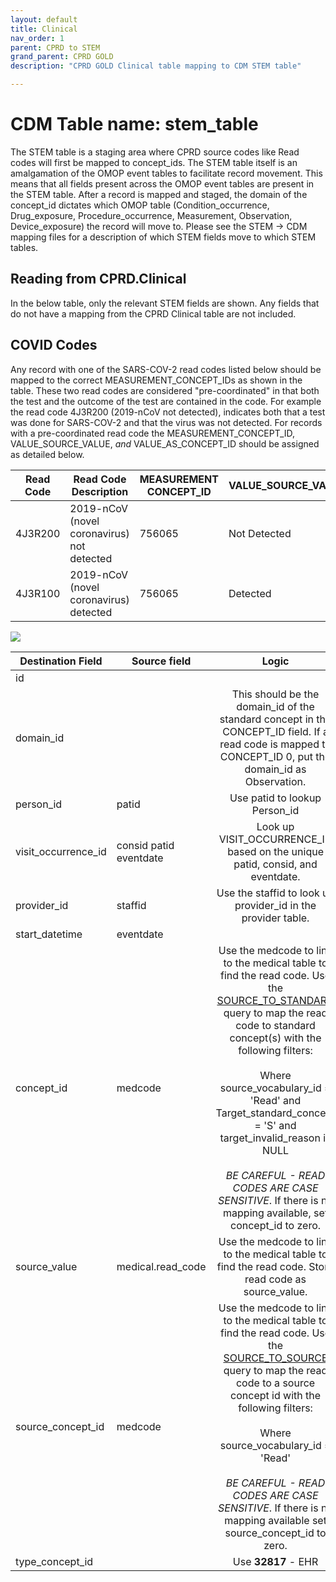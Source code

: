 ```yaml
---
layout: default
title: Clinical
nav_order: 1
parent: CPRD to STEM
grand_parent: CPRD GOLD
description: "CPRD GOLD Clinical table mapping to CDM STEM table"

---
```


# CDM Table name: stem_table

The STEM table is a staging area where CPRD source codes like Read codes will first be mapped to concept_ids. The STEM table itself is an amalgamation of the OMOP event tables to facilitate record movement. This means that all fields present across the OMOP event tables are present in the STEM table. After a record is mapped and staged, the domain of the concept_id dictates which OMOP table (Condition_occurrence, Drug_exposure, Procedure_occurrence, Measurement, Observation, Device_exposure) the record will move to. Please see the STEM -> CDM mapping files for a description of which STEM fields move to which STEM tables. 

## Reading from CPRD.Clinical

In the below table, only the relevant STEM fields are shown. Any fields that do not have a mapping from the CPRD Clinical table are not included.

## **COVID Codes**

Any record with one of the SARS-COV-2 read codes listed below should be mapped to the correct MEASUREMENT_CONCEPT_IDs as shown in the table. These two read codes are considered "pre-coordinated" in that both the test and the outcome of the test are contained in the code. For example the read code 4J3R200 (2019-nCoV not detected), indicates both that a test was done for SARS-COV-2 and that the virus was not detected. For records with a pre-coordinated read code the MEASUREMENT_CONCEPT_ID, VALUE_SOURCE_VALUE, *and* VALUE_AS_CONCEPT_ID should be assigned as detailed below.

|Read Code | Read Code Description| MEASUREMENT CONCEPT_ID|VALUE_SOURCE_VALUE| VALUE_AS CONCEPT_ID|
|----|----|----|----|---|
|4J3R200|2019-nCoV (novel coronavirus) not detected|756065|Not Detected|9190|
|4J3R100|2019-nCoV (novel coronavirus) detected|756065|Detected| 4126681|

![](images/image14.png)

| Destination Field | Source field | Logic | Comment field |
| ---- | ---- | :--------: | ------ |
| id |  |  | Autogenerate |
| domain_id |  | This should be the domain_id of the standard concept in the CONCEPT_ID field. If a read code is mapped to CONCEPT_ID 0, put the domain_id as Observation. |  |
| person_id | patid | Use patid to lookup Person_id  |  |
| visit_occurrence_id | consid  patid  eventdate | Look up VISIT_OCCURRENCE_ID based on the unique patid, consid, and eventdate. | Use the VISIT_OCCURRENCE_ID assigned in the previous visit definition step |
| provider_id | staffid | Use the staffid to look up provider_id in the provider table. | |
| start_datetime | eventdate |  | |
| concept_id | medcode | Use the medcode to link to the medical table to find the read code. Use the [SOURCE_TO_STANDARD](https://github.com/OHDSI/ETL-LambdaBuilder/blob/master/docs/Standard%20Queries/SOURCE_TO_STANDARD.sql) query to map the read code to standard concept(s) with the following filters: <br> <br>  Where source_vocabulary_id = 'Read'  and Target_standard_concept = 'S'  and target_invalid_reason is NULL<br><br>*BE CAREFUL - READ CODES ARE CASE SENSITIVE*. If there is no mapping available, set concept_id to zero. | See the query [CPRD_Clinical_Medcodes.sql](https://github.com/OHDSI/ETL-LambdaBuilder/blob/master/docs/CPRD/Queries/CPRD_Clinical_Medcodes.sql) as a high-level look at the domains covered by this table and how the link to the medical table should be made. |
| source_value | medical.read_code | Use the medcode to link to the medical table to find the read code. Store read code as source_value. | |
| source_concept_id | medcode | Use the medcode to link to the medical table to find the read code.     Use the [SOURCE_TO_SOURCE](https://github.com/OHDSI/ETL-LambdaBuilder/blob/master/docs/Standard%20Queries/SOURCE_TO_SOURCE.sql) query to map the read code to a source concept id with the following filters:<br><br> Where source_vocabulary_id = 'Read' <br><br>*BE CAREFUL - READ CODES ARE CASE SENSITIVE*. If there is no mapping available set source_concept_id to zero. | |
| type_concept_id |  | Use **32817** - EHR |  |
